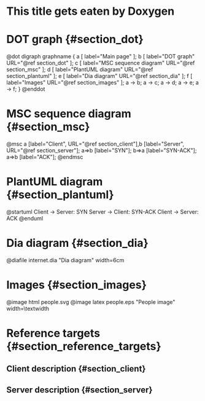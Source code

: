 # This title gets eaten by Doxygen

# DOT graph {#section_dot}

@dot
digraph graphname {
  a [ label="Main page" ];
  b [ label="DOT graph" URL="@ref section_dot" ];
  c [ label="MSC sequence diagram" URL="@ref section_msc" ];
  d [ label="PlantUML diagram" URL="@ref section_plantuml" ];
  e [ label="Dia diagram" URL="@ref section_dia" ];
  f [ label="Images" URL="@ref section_images" ];
  a -> b;
  a -> c;
  a -> d;
  a -> e;
  a -> f;
}
@enddot

# MSC sequence diagram {#section_msc}

@msc
a [label="Client", URL="@ref section_client"],b [label="Server", URL="@ref section_server"];
a=>b [label="SYN"];
b=>a [label="SYN-ACK"];
a=>b [label="ACK"];
@endmsc

# PlantUML diagram {#section_plantuml}

@startuml
Client -> Server: SYN
Server -> Client: SYN-ACK
Client -> Server: ACK
@enduml

# Dia diagram {#section_dia}

@diafile internet.dia "Dia diagram" width=6cm

# Images {#section_images}

@image html people.svg
@image latex people.eps "People image" width=\textwidth

# Reference targets {#section_reference_targets}

## Client description {#section_client}

## Server description {#section_server}

